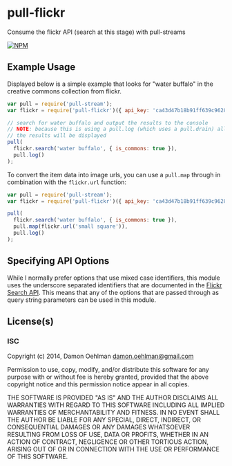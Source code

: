 # pull-flickr

Consume the flickr API (search at this stage) with pull-streams


[![NPM](https://nodei.co/npm/pull-flickr.png)](https://nodei.co/npm/pull-flickr/)


## Example Usage

Displayed below is a simple example that looks for "water buffalo" in the
creative commons collection from flickr.

```js
var pull = require('pull-stream');
var flickr = require('pull-flickr')({ api_key: 'ca43d47b18b91ff639c9628f9cf828cd' });

// search for water buffalo and output the results to the console
// NOTE: because this is using a pull.log (which uses a pull.drain) all
// the results will be displayed
pull(
  flickr.search('water buffalo', { is_commons: true }),
  pull.log()
);

```

To convert the item data into image urls, you can use a `pull.map`
through in combination with the `flickr.url` function:

```js
var pull = require('pull-stream');
var flickr = require('pull-flickr')({ api_key: 'ca43d47b18b91ff639c9628f9cf828cd' });

pull(
  flickr.search('water buffalo', { is_commons: true }),
  pull.map(flickr.url('small square')),
  pull.log()
);

```

## Specifying API Options

While I normally prefer options that use mixed case identifiers, this module
uses the underscore separated identifiers that are documented in the
[Flickr Search API](https://www.flickr.com/services/api/).  This means that
any of the options that are passed through as query string parameters can be
used in this module.

## License(s)

### ISC

Copyright (c) 2014, Damon Oehlman <damon.oehlman@gmail.com>

Permission to use, copy, modify, and/or distribute this software for any
purpose with or without fee is hereby granted, provided that the above
copyright notice and this permission notice appear in all copies.

THE SOFTWARE IS PROVIDED "AS IS" AND THE AUTHOR DISCLAIMS ALL WARRANTIES WITH
REGARD TO THIS SOFTWARE INCLUDING ALL IMPLIED WARRANTIES OF MERCHANTABILITY
AND FITNESS. IN NO EVENT SHALL THE AUTHOR BE LIABLE FOR ANY SPECIAL, DIRECT,
INDIRECT, OR CONSEQUENTIAL DAMAGES OR ANY DAMAGES WHATSOEVER RESULTING FROM
LOSS OF USE, DATA OR PROFITS, WHETHER IN AN ACTION OF CONTRACT, NEGLIGENCE OR
OTHER TORTIOUS ACTION, ARISING OUT OF OR IN CONNECTION WITH THE USE OR
PERFORMANCE OF THIS SOFTWARE.

